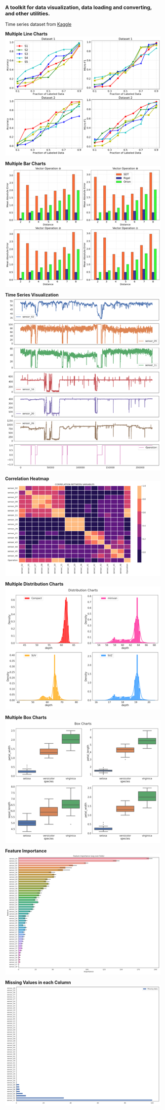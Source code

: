 ### A toolkit for data visualization, data loading and converting, and other utilities. 

Time series dataset from [Kaggle](https://www.kaggle.com/datasets/nphantawee/pump-sensor-data) 


**Multiple Line Charts**
![plot](./charts/line_chart3.png)

**Multiple Bar Charts**
![plot](./charts/bar_chart.png)


**Time Series Visualization**
![plot](./charts/0.png)


**Correlation Heatmap**
![plot](./charts/corr5.png)

**Multiple Distribution Charts**
![plot](./charts/dist_chart.png)

**Multiple Box Charts**
![plot](./charts/boxchart.png)



**Feature Importance**
![plot](./charts/imp.png)

**Missing Values in each Column**
![plot](./charts/miss.png)

